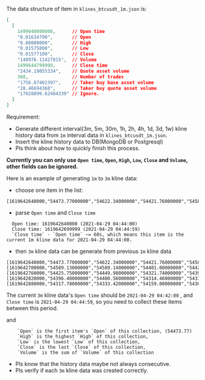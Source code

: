 The data structure of item in `klines_btcusdt_1m.json` is:
```json
[
  [
    1499040000000,      // Open time
    "0.01634790",       // Open
    "0.80000000",       // High
    "0.01575800",       // Low
    "0.01577100",       // Close
    "148976.11427815",  // Volume
    1499644799999,      // Close time
    "2434.19055334",    // Quote asset volume
    308,                // Number of trades
    "1756.87402397",    // Taker buy base asset volume
    "28.46694368",      // Taker buy quote asset volume
    "17928899.62484339" // Ignore.
  ]
]
```

Requirement:

- Generate different interval(3m, 5m, 30m, 1h, 2h, 4h, 1d, 3d, 1w) kline history data from `1m` interval data in `klines_btcusdt_1m.json`.
- Insert the kline history data to DB(MongoDB or Postgresql)
- Pls think about how to quickly finish this process.

**Currently you can only use `Open time`, `Open`, `High`, `Low`, `Close` and `Volume`, other fields can be ignored.**

Here is an example of generating `1m` to `3m` kline data:

- choose one item in the list:
```
[1619642640000,"54473.77000000","54622.34000000","54421.76000000","54589.13000000","24.68396300",1619642699999,"1344856.59530477",1835,"12.11248400","660055.96038677","0"]
```
- parse `Open time` and `Close time`
```
  Open time: 1619642640000 (2021-04-29 04:44:00)
  Close time: 1619642699999 (2021-04-29 04:44:59)
  `Close time` - `Open time` ~= 60s, which means this item is the current 1m kline data for 2021-04-29 04:44:00.
```

- then `3m` kline data can be generate from previous `1m` kline data
```
[1619642640000,"54473.77000000","54622.34000000","54421.76000000","54589.13000000","24.68396300",1619642699999,"1344856.59530477",1835,"12.11248400","660055.96038677","0"],
[1619642700000,"54589.13000000","54589.14000000","54401.00000000","54421.06000000","30.72695400",1619642759999,"1673757.44562674",1803,"15.33394500","835225.62981710","0"],
[1619642760000,"54425.75000000","54449.98000000","54321.74000000","54396.47000000","73.86902600",1619642819999,"4015998.23572650",1943,"37.78616700","2053766.11476467","0"],
[1619642820000,"54396.48000000","54480.56000000","54314.46000000","54318.90000000","36.70866100",1619642879999,"1996685.58852846",2365,"13.68051600","744378.70563816","0"],
[1619642880000,"54317.78000000","54333.42000000","54159.00000000","54304.27000000","159.73543500",1619642939999,"8666351.05074717",4218,"62.80211300","3407430.59759074","0"]
```

The current `3m` kline data's `Open time` should be `2021-04-29 04:42:00` , and `Close time` is `2021-04-29 04:44:59`, so you need to collect these items between this period.

and
```
    `Open` is the first item's `Open` of this collection, (54473.77)
    `High` is the highest `High` of this collection,
    `Low` is the lowest `Low` of this collection,
    `Close` is the last `Close` of this collection,
    `Volume` is the sum of `Volume` of this collection
```

- Pls know that the history data maybe not always consecutive.
- Pls verify if each `3m` kline data was created correctly.
